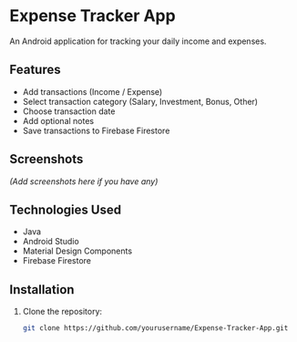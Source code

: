 # Expense Tracker App

An Android application for tracking your daily income and expenses.

## Features

- Add transactions (Income / Expense)
- Select transaction category (Salary, Investment, Bonus, Other)
- Choose transaction date
- Add optional notes
- Save transactions to Firebase Firestore

## Screenshots
*(Add screenshots here if you have any)*

## Technologies Used

- Java
- Android Studio
- Material Design Components
- Firebase Firestore

## Installation

1. Clone the repository:
   ```bash
   git clone https://github.com/yourusername/Expense-Tracker-App.git
